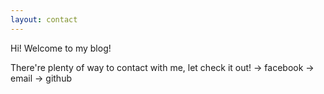 ```yaml
---
layout: contact
---
```


Hi! Welcome to my blog!

There're plenty of way to contact with me, let check it out!
-> facebook
-> email
-> github
